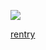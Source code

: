 ![](https://cdn.discordapp.com/attachments/1062717625764950068/1429108408224845875/vxvl.png?ex=68f4f06c&is=68f39eec&hm=9df3f27f2b7f5f466150bf8899719deca99732bb18ee99f9f5a0e2f42f5fcb29&)

[rentry](https://rentry.co/cipherites) 
